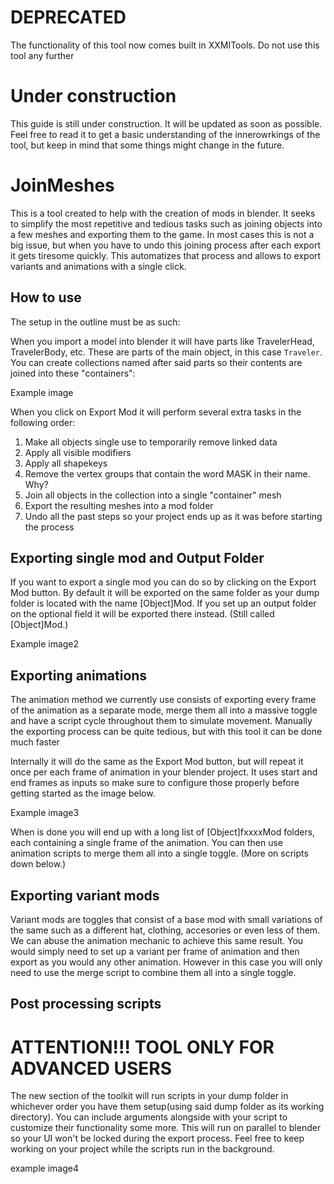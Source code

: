 # DEPRECATED
The functionality of this tool now comes built in XXMITools. Do not use this tool any further


# Under construction
This guide is still under construction. It will be updated as soon as possible. Feel free to read it to get a basic understanding of the innerowrkings of the tool, but keep in mind that some things might change in the future.

# JoinMeshes

This is a tool created to help with the creation of mods in blender. It seeks to simplify the most repetitive and tedious tasks such as joining objects into a few meshes and exporting them to the game. In most cases this is not a big issue, but when you have to undo this joining process after each export it gets tiresome quickly. This automatizes that process and allows to export variants and animations with a single click.

## How to use

The setup in the outline must be as such: 

When you import a model into blender it will have parts like TravelerHead, TravelerBody, etc. These are parts of the main object, in this case `Traveler`. You can create collections named after said parts so their contents are joined into these "containers":

Example image

When you click on Export Mod it will perform several extra tasks in the following order:

1. Make all objects single use to temporarily remove linked data
2. Apply all visible modifiers
3. Apply all shapekeys
4. Remove the vertex groups that contain the word MASK in their name. Why?
5. Join all objects in the collection into a single "container" mesh
6. Export the resulting meshes into a mod folder
7. Undo all the past steps so your project ends up as it was before starting the process

## Exporting single mod and Output Folder 

If you want to export a single mod you can do so by clicking on the Export Mod button. By default it will be exported on the same folder as 
your dump folder is located with the name [Object]Mod. If you set up an output folder on the optional field it will be exported there instead.
(Still called [Object]Mod.)

Example image2

## Exporting animations

The animation method we currently use consists of exporting every frame of the animation as a separate mode, merge them all into a massive toggle and have a script cycle throughout them to simulate movement. Manually the exporting process can be quite tedious, but with this tool it can be done much faster

Internally it will do the same as the Export Mod button, but will repeat it once per each frame of animation in your blender project. It uses start and end frames as inputs so make sure to configure those properly before getting started as the image below.

Example image3

When is done you will end up with a long list of [Object]fxxxxMod folders, each containing a single frame of the animation. You can then use animation scripts to merge them all into a single toggle. (More on scripts down below.)

## Exporting variant mods

Variant mods are toggles that consist of a base mod with small variations of the same such as a different hat, clothing, accesories or even less of them. We can abuse the animation mechanic to achieve this same result. You would simply need to set up a variant per frame of animation and then export as you would any other animation. However in this case you will only need to use the merge script to combine them all into a single toggle.

## Post processing scripts
# ATTENTION!!! TOOL ONLY FOR ADVANCED USERS
The new section of the toolkit will run scripts in your dump folder in whichever order you have them setup(using said dump folder as its working directory). You can include arguments alongside with your script to customize their functionality some more. This will run on parallel to blender so your UI won't be locked during the export process. Feel free to keep working on your project while the scripts run in the background.

example image4

